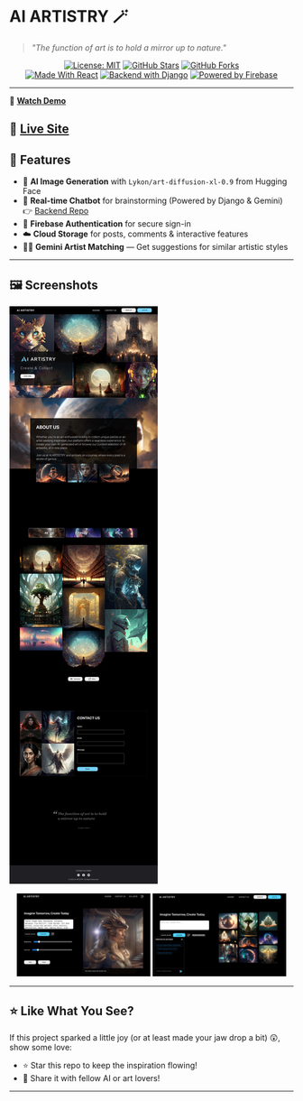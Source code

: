 # AI ARTISTRY 🪄

> _"The function of art is to hold a mirror up to nature."_  


<div align="center">

[![License: MIT](https://img.shields.io/badge/License-MIT-blue?style=for-the-badge)](https://opensource.org/licenses/MIT)
[![GitHub Stars](https://img.shields.io/github/stars/Aya-Jafar/AI-ARTISTRY?style=for-the-badge)](https://github.com/Aya-Jafar/AI-ARTISTRY/stargazers)
[![GitHub Forks](https://img.shields.io/github/forks/Aya-Jafar/AI-ARTISTRY?style=for-the-badge)](https://github.com/Aya-Jafar/AI-ARTISTRY/network/members)  
[![Made With React](https://img.shields.io/badge/Made%20with-React-61DAFB?logo=react&logoColor=white&style=for-the-badge)](https://reactjs.org/)
[![Backend with Django](https://img.shields.io/badge/Backend-Django-092E20?logo=django&logoColor=white&style=for-the-badge)](https://github.com/Aya-Jafar/Gemini-API)
[![Powered by Firebase](https://img.shields.io/badge/Powered%20by-Firebase-FFCA28?logo=firebase&logoColor=white&style=for-the-badge)](https://firebase.google.com/)

</div>

---
🎥 **[Watch Demo](https://youtu.be/S6q8nif6SgM?si=dwtFJwTAmQo5aWCl)**

🚀 **[Live Site](https://your-live-url.com)**
---

## 🧠 Features

- 🎨 **AI Image Generation** with `Lykon/art-diffusion-xl-0.9` from Hugging Face  
- 🤖 **Real-time Chatbot** for brainstorming (Powered by Django & Gemini)  
  👉 [Backend Repo](https://github.com/Aya-Jafar/Gemini-API)
- 🔐 **Firebase Authentication** for secure sign-in  
- ☁️ **Cloud Storage** for posts, comments & interactive features  
- 🧑‍💻 **Gemini Artist Matching** — Get suggestions for similar artistic styles  

---

## 🖼️ Screenshots

![Generated Art](https://github.com/Aya-Jafar/AI-ARTISTRY/blob/main/result.jpg)

<div align="center">
  <img src="/imagin.jpg" width="47%" />
  <img src="/with-chatbot.jpg" width="47%" />
</div>

---

## ⭐ Like What You See?

If this project sparked a little joy (or at least made your jaw drop a bit) 😲, show some love:

- ⭐ Star this repo to keep the inspiration flowing!
- 💌 Share it with fellow AI or art lovers!

---

